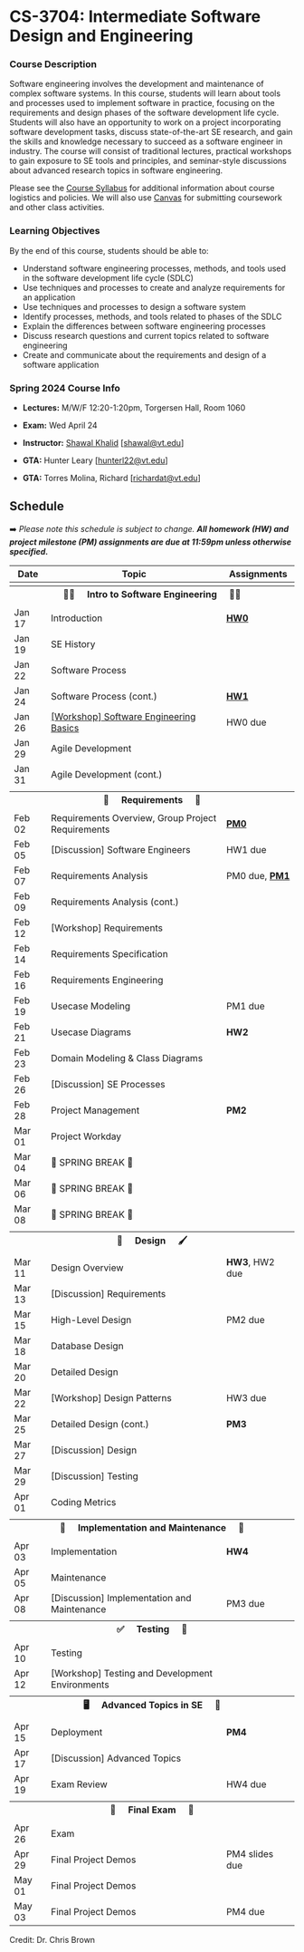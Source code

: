 # CS-3704: Intermediate Software Design and Engineering

### Course Description

Software engineering involves the development and maintenance of complex software systems. In this course, students will learn about tools and processes used to implement software in practice, focusing on the requirements and design phases of the software development life cycle. Students will also have an opportunity to work on a project incorporating software development tasks, discuss state-of-the-art SE research, and gain the skills and knowledge necessary to succeed as a software engineer in industry. The course will consist of traditional lectures, practical workshops to gain exposure to SE tools and principles, and seminar-style discussions about advanced research topics in software engineering.

Please see the [Course Syllabus](https://docs.google.com/document/d/15iiOkSNY-sZH_GvZVZrDQL3cA6qg8tsm/edit?usp=sharing&ouid=110648045413131009115&rtpof=true&sd=true) for additional information about course logistics and policies. We will also use [Canvas](https://canvas.vt.edu/courses/185406) for submitting coursework and other class activities.

### Learning Objectives

By the end of this course, students should be able to:
* Understand software engineering processes, methods, and tools used in the software development life cycle (SDLC)
* Use techniques and processes to create and analyze requirements for an application
* Use techniques and processes to design a software system
* Identify processes, methods, and tools related to phases of the SDLC
* Explain the differences between software engineering processes
* Discuss research questions and current topics related to software engineering
* Create and communicate about the requirements and design of a software application


### Spring 2024 Course Info

* **Lectures:** M/W/F 12:20-1:20pm, Torgersen Hall, Room 1060

* **Exam:** Wed April 24 
* **Instructor:** [Shawal Khalid](https://chbrown13.github.io) [shawal@vt.edu]
* **GTA:** Hunter Leary [hunterl22@vt.edu] 
* **GTA:** Torres Molina, Richard [richardat@vt.edu]

## Schedule

➡️ _Please note this schedule is subject to change. **All homework (HW) and project milestone (PM) assignments are due at 11:59pm unless otherwise specified.**_

| Date     | Topic                            |  Assignments       |
|----------|----------------------------------|------------------  |
| <tr><th colspan=3> 👨‍💻 &nbsp;&nbsp;&nbsp; Intro to Software Engineering &nbsp;&nbsp;&nbsp; 👩‍💻 </th></tr> |
| Jan 17 | Introduction | [**HW0**](HWs/HW0.md) |
| Jan 19 | SE History | |
| Jan 22 | Software Process | 
| Jan 24 | Software Process (cont.) | [**HW1**](https://canvas.vt.edu/courses/) |
| Jan 26 | [[Workshop] Software Engineering Basics]([https://github.com/CS3704-VT/Course/tree/main/resources/slides](https://docable.cloud/api/share/dcbrown/v/63c9b2bfc2f71672f7c45475)) | HW0 due |
| Jan 29 | Agile Development  | |
| Jan 31 | Agile Development (cont.) |  |
| <tr><th colspan=3> 📝 &nbsp;&nbsp;&nbsp; Requirements &nbsp;&nbsp;&nbsp; 📖 </th></tr> |
| Feb 02 | Requirements Overview, Group Project Requirements | [**PM0**](https://canvas.vt.edu/courses/176246/quizzes/478970) |
| Feb 05 | [Discussion] Software Engineers | HW1 due |
| Feb 07 | Requirements Analysis | PM0 due, [**PM1**](./Project/Process.md) |
| Feb 09 | Requirements Analysis (cont.) |  |
| Feb 12 | [Workshop] Requirements | |
| Feb 14 | Requirements Specification | |
| Feb 16 | Requirements Engineering | |
| Feb 19 | Usecase Modeling | PM1 due |
| Feb 21 | Usecase Diagrams | **HW2** |
| Feb 23 | Domain Modeling & Class Diagrams | |
| Feb 26 | [Discussion] SE Processes | |
| Feb 28  | Project Management | **PM2** |
| Mar 01  |  Project Workday | |
| Mar 04  | 🌷 SPRING BREAK 🌼 |  |
| Mar 06  | 🌷 SPRING BREAK 🌼 |  |
| Mar 08  | 🌷 SPRING BREAK 🌼 |  |
| <tr><th colspan=3> 🎨 &nbsp;&nbsp;&nbsp; Design &nbsp;&nbsp;&nbsp; 🖌️ </th></tr> |
| Mar 11  | Design Overview | **HW3**, HW2 due |
| Mar 13 | [Discussion] Requirements |  |
| Mar 15 | High-Level Design | PM2 due |
| Mar 18 | Database Design |  |
| Mar 20 | Detailed Design | |
| Mar 22 | [Workshop] Design Patterns | HW3 due |
| Mar 25 | Detailed Design (cont.) | **PM3** |
| Mar 27 | [Discussion] Design |  |
| Mar 29 | [Discussion] Testing |  |
| Apr 01 | Coding Metrics |  |
| <tr><th colspan=3>  🚧 &nbsp;&nbsp;&nbsp; Implementation and Maintenance &nbsp;&nbsp;&nbsp; 🧹 </th></tr> |
| Apr 03  | Implementation | **HW4** |
| Apr 05  | Maintenance | |
| Apr 08  | [Discussion] Implementation and Maintenance  | PM3 due |
|  <tr><th colspan=3> ✅ &nbsp;&nbsp;&nbsp; Testing &nbsp;&nbsp;&nbsp; 🧪 </th></tr> |
| Apr 10 | Testing | | 
| Apr 12 | [Workshop] Testing and Development Environments | |
|  <tr><th colspan=3> 🖥️ &nbsp;&nbsp;&nbsp; Advanced Topics in SE &nbsp;&nbsp;&nbsp; 👀 </th></tr> |
| Apr 15 | Deployment | **PM4** |
| Apr 17 | [Discussion] Advanced Topics | |
| Apr 19 | Exam Review | HW4 due |
|  <tr><th colspan=3>  💯 &nbsp;&nbsp;&nbsp; Final Exam &nbsp;&nbsp;&nbsp; 💯  </th></tr> |
| Apr 26 | Exam | |
| Apr 29 | Final Project Demos | PM4 slides due |
| May 01 | Final Project Demos | |
| May 03 | Final Project Demos | PM4 due |

Credit: Dr. Chris Brown
